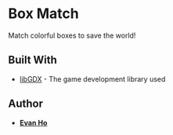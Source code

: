 # Box Match

Match colorful boxes to save the world!

## Built With

* [libGDX](https://libgdx.badlogicgames.com/) - The game development library used

## Author

* [**Evan Ho**](https://github.com/evanho9)
